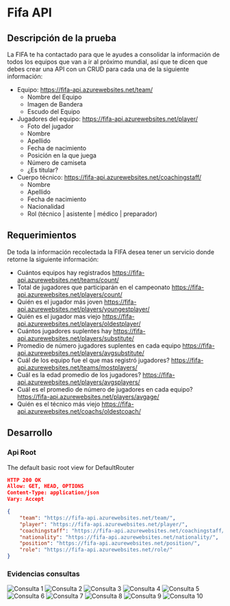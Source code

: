 # Fifa API
## Descripción de la prueba
La FIFA te ha contactado para que le ayudes a consolidar la información de todos los equipos que
van a ir al próximo mundial, así que te dicen que debes crear una API con un CRUD para cada una
de la siguiente información:
- Equipo:  https://fifa-api.azurewebsites.net/team/
  - Nombre del Equipo
  - Imagen de Bandera
  - Escudo del Equipo
- Jugadores del equipo: https://fifa-api.azurewebsites.net/player/
  - Foto del jugador
  - Nombre
  - Apellido
  - Fecha de nacimiento
  - Posición en la que juega
  - Número de camiseta
  - ¿Es titular?
- Cuerpo técnico: https://fifa-api.azurewebsites.net/coachingstaff/ 
  - Nombre
  - Apellido
  - Fecha de nacimiento
  - Nacionalidad
  - Rol (técnico | asistente | médico | preparador)

## Requerimientos
De toda la información recolectada la FIFA desea tener un servicio donde retorne la siguiente
información:
- Cuántos equipos hay registrados
  https://fifa-api.azurewebsites.net/teams/count/
- Total de jugadores que participarán en el campeonato
  https://fifa-api.azurewebsites.net/players/count/
- Quién es el jugador más joven
  https://fifa-api.azurewebsites.net/players/youngestplayer/
- Quién es el jugador mas viejo
  https://fifa-api.azurewebsites.net/players/oldestplayer/
- Cuántos jugadores suplentes hay
  https://fifa-api.azurewebsites.net/players/substitute/
- Promedio de número jugadores suplentes en cada equipo
  https://fifa-api.azurewebsites.net/players/avgsubstitute/
- Cuál de los equipo fue el que mas registró jugadores?
  https://fifa-api.azurewebsites.net/teams/mostplayers/
- Cuál es la edad promedio de los jugadores?
  https://fifa-api.azurewebsites.net/players/avgsplayers/
- Cuál es el promedio de número de jugadores en cada equipo?
  https://fifa-api.azurewebsites.net/players/avgage/
- Quién es el técnico más viejo
  https://fifa-api.azurewebsites.net/coachs/oldestcoach/

## Desarrollo
### Api Root
The default basic root view for DefaultRouter
```json
HTTP 200 OK
Allow: GET, HEAD, OPTIONS
Content-Type: application/json
Vary: Accept

{
    "team": "https://fifa-api.azurewebsites.net/team/",
    "player": "https://fifa-api.azurewebsites.net/player/",
    "coachingstaff": "https://fifa-api.azurewebsites.net/coachingstaff/",
    "nationality": "https://fifa-api.azurewebsites.net/nationality/",
    "position": "https://fifa-api.azurewebsites.net/position/",
    "role": "https://fifa-api.azurewebsites.net/role/"
}
```
### Evidencias consultas
![Consulta 1](https://raw.githubusercontent.com/davidbcaro/fifa-api/main/queries/01-TeamCount.png)
![Consulta 2](https://raw.githubusercontent.com/davidbcaro/fifa-api/main/queries/02-PlayerCount.png)
![Consulta 3](https://raw.githubusercontent.com/davidbcaro/fifa-api/main/queries/03-YoungestPlayer.png)
![Consulta 4](https://raw.githubusercontent.com/davidbcaro/fifa-api/main/queries/04-OldestPlayer.png)
![Consulta 5](https://raw.githubusercontent.com/davidbcaro/fifa-api/main/queries/05-SubstitutePlayers.png)
![Consulta 6](https://raw.githubusercontent.com/davidbcaro/fifa-api/main/queries/06-AvgSubstPlayersTeam.png)
![Consulta 7](https://raw.githubusercontent.com/davidbcaro/fifa-api/main/queries/07-RegisteredMostPlayers.png)
![Consulta 8](https://raw.githubusercontent.com/davidbcaro/fifa-api/main/queries/08-AveragePlayersTeam.png)
![Consulta 9](https://raw.githubusercontent.com/davidbcaro/fifa-api/main/queries/09-AverageAgePlayers.png)
![Consulta 10](https://raw.githubusercontent.com/davidbcaro/fifa-api/main/queries/10-OldestCoach.png)
